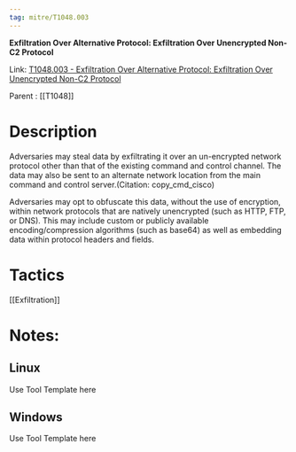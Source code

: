 ```yaml
---
tag: mitre/T1048.003
---
```


**Exfiltration Over Alternative Protocol: Exfiltration Over Unencrypted Non-C2 Protocol**

Link: [T1048.003 - Exfiltration Over Alternative Protocol: Exfiltration Over Unencrypted Non-C2 Protocol](https://attack.mitre.org/techniques/T1048/003)

Parent : [[T1048]]


# Description

Adversaries may steal data by exfiltrating it over an un-encrypted network protocol other than that of the existing command and control channel. The data may also be sent to an alternate network location from the main command and control server.(Citation: copy_cmd_cisco)

Adversaries may opt to obfuscate this data, without the use of encryption, within network protocols that are natively unencrypted (such as HTTP, FTP, or DNS). This may include custom or publicly available encoding/compression algorithms (such as base64) as well as embedding data within protocol headers and fields. 

# Tactics


[[Exfiltration]]


# Notes:

## Linux

Use Tool Template here

## Windows

Use Tool Template here